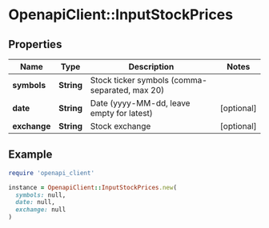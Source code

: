 # OpenapiClient::InputStockPrices

## Properties

| Name | Type | Description | Notes |
| ---- | ---- | ----------- | ----- |
| **symbols** | **String** | Stock ticker symbols (comma-separated, max 20) |  |
| **date** | **String** | Date (yyyy-MM-dd, leave empty for latest) | [optional] |
| **exchange** | **String** | Stock exchange | [optional] |

## Example

```ruby
require 'openapi_client'

instance = OpenapiClient::InputStockPrices.new(
  symbols: null,
  date: null,
  exchange: null
)
```


